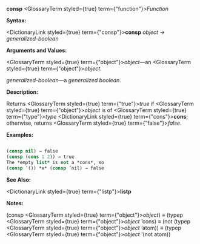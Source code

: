 **consp** <GlossaryTerm styled={true} term={"function"}><i>Function</i></GlossaryTerm> 



**Syntax:** 



<DictionaryLink styled={true} term={"consp"}><b>consp</b></DictionaryLink> *object → generalized-boolean* 



**Arguments and Values:** 



<GlossaryTerm styled={true} term={"object"}><i>object</i></GlossaryTerm>—an <GlossaryTerm styled={true} term={"object"}><i>object</i></GlossaryTerm>. 



*generalized-boolean*—a *generalized boolean*. 







 



 



**Description:** 



Returns <GlossaryTerm styled={true} term={"true"}><i>true</i></GlossaryTerm> if <GlossaryTerm styled={true} term={"object"}><i>object</i></GlossaryTerm> is of <GlossaryTerm styled={true} term={"type"}><i>type</i></GlossaryTerm> <DictionaryLink styled={true} term={"cons"}><b>cons</b></DictionaryLink>; otherwise, returns <GlossaryTerm styled={true} term={"false"}><i>false</i></GlossaryTerm>. 



**Examples:**
```lisp

(consp nil) → false 
(consp (cons 1 2)) → true 
The *empty list* is not a *cons*, so 
(consp ’()) *≡* (consp ’nil) → false 

```
**See Also:** 



<DictionaryLink styled={true} term={"listp"}><b>listp</b></DictionaryLink> 



**Notes:** 



(consp <GlossaryTerm styled={true} term={"object"}><i>object</i></GlossaryTerm>) *≡* (typep <GlossaryTerm styled={true} term={"object"}><i>object</i></GlossaryTerm> ’cons) *≡* (not (typep <GlossaryTerm styled={true} term={"object"}><i>object</i></GlossaryTerm> ’atom)) *≡* (typep <GlossaryTerm styled={true} term={"object"}><i>object</i></GlossaryTerm> ’(not atom)) 



